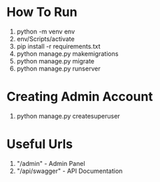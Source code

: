 <h1>How To Run</h1>

<ol>
  <li>python -m venv env</li>
  <li>env/Scripts/activate</li>
  <li>pip install -r requirements.txt</li>
  <li>python manage.py makemigrations</li>
  <li>python manage.py migrate</li>
  <li>python manage.py runserver</li>
</ol>

<h1>Creating Admin Account</h1>
<ol>
  <li>python manage.py createsuperuser</li>
</ol>

<h1>Useful Urls</h1>
<ol>
  <li>"/admin" - Admin Panel</li>
  <li>"/api/swagger" - API Documentation</li>
</ol>
